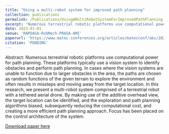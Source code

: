```yaml
---
title: "Using a multi-robot system for improved path planning"
collection: publications
permalink: /Publications/UsingAMultiRobotSystemForImprovedPathPlanning
excerpt: 'Numerous terrestrial robotic platforms use computational power for path planning. These platforms typically use a vision system to identify obstacles and perform path planning. In cases where the vision systems are unable to function due to larger obstacles in the area, the paths are chosen as random functions of the given terrain to explore the environment and often results in missteps and moving away from the target location. In this research, we present a multi-robot system comprised of a terrestrial robot with a tethered aerial drone. By making use of the additive overhead view, the target location can be identified, and the exploration and path planning algorithms biased, subsequently reducing the computational cost, and creating a more efficient path planning approach. Focus has been placed on the control architecture of the system.'
date: 2023-01-01
venue: 'RAPDASA-RobMech-PRASA-AMI'
paperurl: 'https://www.matec-conferences.org/articles/matecconf/abs/2023/15/matecconf_rapdasa2023_04003/matecconf_rapdasa2023_04003.html'
citation: 'PENDING'
---
```

Abstract: Numerous terrestrial robotic platforms use computational power for path planning. These platforms typically use a vision system to identify obstacles and perform path planning. In cases where the vision systems are unable to function due to larger obstacles in the area, the paths are chosen as random functions of the given terrain to explore the environment and often results in missteps and moving away from the target location. In this research, we present a multi-robot system comprised of a terrestrial robot with a tethered aerial drone. By making use of the additive overhead view, the target location can be identified, and the exploration and path planning algorithms biased, subsequently reducing the computational cost, and creating a more efficient path planning approach. Focus has been placed on the control architecture of the system.

[Download paper here](http://Callen-Fisher.github.io/Publications/UsingAMultiRobotSystemForImprovedPathPlanning.pdf)


